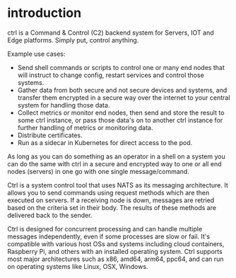 # introduction

ctrl is a Command & Control (C2) backend system for Servers, IOT and Edge platforms. Simply put, control anything.

Example use cases:

- Send shell commands or scripts to control one or many end nodes that will instruct to change config, restart services and control those systems.
- Gather data from both secure and not secure devices and systems, and transfer them encrypted in a secure way over the internet to your central system for handling those data.
- Collect metrics or monitor end nodes, then send and store the result to some ctrl instance, or pass those data's on to another ctrl instance for further handling of metrics or monitoring data.
- Distribute certificates.
- Run as a sidecar in Kubernetes for direct access to the pod.

As long as you can do something as an operator in a shell on a system you can do the same with ctrl in a secure and encrypted way to one or all end nodes (servers) in one go with one single message/command.

Ctrl is a system control tool that uses NATS as its messaging architecture. It allows you to send commands using request methods which are then executed on servers. If a receiving node is down, messages are retried based on the criteria set in their body. The results of these methods are delivered back to the
sender.

Ctrl is designed for concurrent processing and can handle multiple messages independently, even if some processes are slow or fail. It's compatible with various host OSs and systems including cloud containers, Raspberry Pi, and others with an installed operating system. Ctrl supports most major architectures such as x86, amd64, arm64, ppc64, and can run on operating systems like Linux, OSX, Windows.
